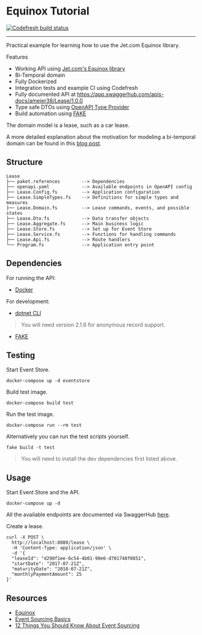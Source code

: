 # Equinox Tutorial
[![Codefresh build status]( https://g.codefresh.io/api/badges/pipeline/ameier38/ameier38%2Fequinox-tutorial%2Fequinox-tutorial?type=cf-1)]( https://g.codefresh.io/public/accounts/ameier38/pipelines/ameier38/equinox-tutorial/equinox-tutorial)
___
Practical example for learning how to use the Jet.com Equinox library.

Features
- Working API using [Jet.com's Equinox library](https://github.com/jet/equinox)
- Bi-Temporal domain
- Fully Dockerized
- Integration tests and example CI using Codefresh
- Fully documented API at https://app.swaggerhub.com/apis-docs/ameier38/Lease/1.0.0
- Type safe DTOs using [OpenAPI Type Provider](https://github.com/fsprojects/OpenAPITypeProvider)
- Build automation using [FAKE](https://github.com/fsharp/FAKE)

The domain model is a lease, such as a car lease.

A more detailed explanation about the motivation for modeling a bi-temporal domain
can be found in this [blog post](https://andrewcmeier.com/bi-temporal-event-sourcing).

## Structure
```
Lease
├── paket.references        --> Dependencies
├── openapi.yaml            --> Available endpoints in OpenAPI config
├── Lease.Config.fs         --> Application configuration
├── Lease.SimpleTypes.fs    --> Definitions for simple types and measures
├── Lease.Domain.fs         --> Lease commands, events, and possible states
├── Lease.Dto.fs            --> Data transfer objects
├── Lease.Aggregate.fs      --> Main business logic
├── Lease.Store.fs          --> Set up for Event Store
├── Lease.Service.fs        --> Functions for handling commands
├── Lease.Api.fs            --> Route handlers
└── Program.fs              --> Application entry point
```

## Dependencies
For running the API:
- [Docker](https://andrewcmeier.com/win-dev#docker)

For development:
- [dotnet CLI](https://github.com/dotnet/core-sdk)
> You will need version 2.1.6 for anonymous record support.
- [FAKE](https://andrewcmeier.com/how-to-fake)

## Testing
Start Event Store.
```shell
docker-compose up -d eventstore
```

Build test image.
```shell
docker-compose build test
```

Run the test image.
```shell
docker-compose run --rm test
```

Alternatively you can run the test scripts yourself.
```shell
fake build -t test
```
> You will need to install the dev dependencies first listed above.

## Usage
Start Event Store and the API.
```shell
docker-compose up -d
```

All the available endpoints are documented via SwaggerHub 
[here](https://app.swaggerhub.com/apis-docs/ameier38/Lease/1.0.0).

Create a lease.
```shell
curl -X POST \
  http://localhost:8080/lease \
  -H 'Content-Type: application/json' \
  -d '{
  "leaseId": "d290f1ee-6c54-4b01-90e6-d701748f0851",
  "startDate": "2017-07-21Z",
  "maturityDate": "2018-07-21Z",
  "monthlyPaymentAmount": 25
}'
```

## Resources
- [Equinox](https://github.com/jet/equinox)
- [Event Sourcing Basics](https://eventstore.org/docs/event-sourcing-basics/index.html)
- [12 Things You Should Know About Event Sourcing](https://blog.leifbattermann.de/2017/04/21/12-things-you-should-know-about-event-sourcing/)
